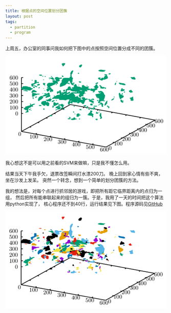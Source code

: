 ```yaml
---
title: 根据点的空间位置划分团簇
layout: post
tags:
  - partition
  - program
---
```


上周五，办公室的同事问我如何把下图中的点按照空间位置分成不同的团簇。

![](/media/files/2016/08/22/before.png)

我心想这不是可以用之前看的SVM来做嘛，只是我不懂怎么用。

结果当天下午我手欠，退票改签瞬间打水漂200刀。
晚上回到家心情有些不爽，坐在沙发上发呆。
突然一个转念，想到一个简单的划分团簇的方法。

我的想法是，对每个点进行抓邻居的游戏，即把所有距它临界距离内的点归为一组，
然后把所有能串联起来的组归为一簇。于是，我用了一天的时间把这个算法用python实现了，
核心程序还不到40行，运行结果见下图。程序源码见[GitHub](https://github.com/shengjin/trace_clusters)

![](/media/files/2016/08/22/after.png)

